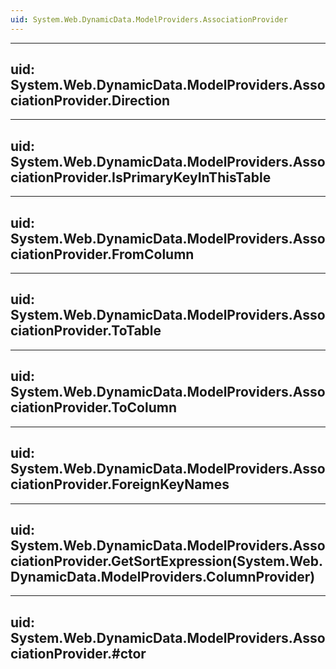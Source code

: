 ```yaml
---
uid: System.Web.DynamicData.ModelProviders.AssociationProvider
---
```


---
uid: System.Web.DynamicData.ModelProviders.AssociationProvider.Direction
---

---
uid: System.Web.DynamicData.ModelProviders.AssociationProvider.IsPrimaryKeyInThisTable
---

---
uid: System.Web.DynamicData.ModelProviders.AssociationProvider.FromColumn
---

---
uid: System.Web.DynamicData.ModelProviders.AssociationProvider.ToTable
---

---
uid: System.Web.DynamicData.ModelProviders.AssociationProvider.ToColumn
---

---
uid: System.Web.DynamicData.ModelProviders.AssociationProvider.ForeignKeyNames
---

---
uid: System.Web.DynamicData.ModelProviders.AssociationProvider.GetSortExpression(System.Web.DynamicData.ModelProviders.ColumnProvider)
---

---
uid: System.Web.DynamicData.ModelProviders.AssociationProvider.#ctor
---
